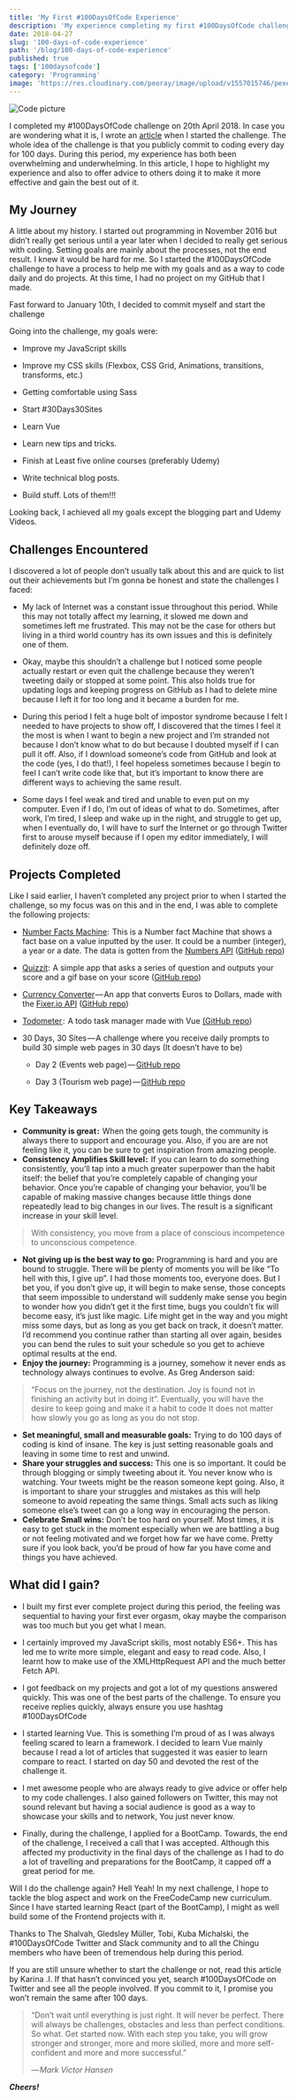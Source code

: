 ```yaml
---
title: 'My First #100DaysOfCode Experience'
description: 'My experience completing my first #100DaysOfCode challenge'
date: 2018-04-27
slug: '100-days-of-code-experience'
path: '/blog/100-days-of-code-experience'
published: true
tags: ['100daysofcode']
category: 'Programming'
image: 'https://res.cloudinary.com/peoray/image/upload/v1557015746/pexels-photo-879109_wmpe8j.jpg'
---
```


![Code picture](https://res.cloudinary.com/peoray/image/upload/v1557015746/pexels-photo-879109_wmpe8j.jpg)

I completed my #100DaysOfCode challenge on 20th April 2018. In case you are wondering what it is, I wrote an [article](/blog/100-days-of-code/) when I started the challenge. The whole idea of the challenge is that you publicly commit to coding every day for 100 days. During this period, my experience has both been overwhelming and underwhelming. In this article, I hope to highlight my experience and also to offer advice to others doing it to make it more effective and gain the best out of it.

## My Journey

A little about my history. I started out programming in November 2016 but didn’t really get serious until a year later when I decided to really get serious with coding. Setting goals are mainly about the processes, not the end result. I knew it would be hard for me. So I started the #100DaysOfCode challenge to have a process to help me with my goals and as a way to code daily and do projects. At this time, I had no project on my GitHub that I made.

Fast forward to January 10th, I decided to commit myself and start the challenge

Going into the challenge, my goals were:

- Improve my JavaScript skills

- Improve my CSS skills (Flexbox, CSS Grid, Animations, transitions, transforms, etc.)

- Getting comfortable using Sass

- Start #30Days30Sites

- Learn Vue

- Learn new tips and tricks.

- Finish at Least five online courses (preferably Udemy)

- Write technical blog posts.

- Build stuff. Lots of them!!!

Looking back, I achieved all my goals except the blogging part and Udemy Videos.

## Challenges Encountered

I discovered a lot of people don’t usually talk about this and are quick to list out their achievements but I’m gonna be honest and state the challenges I faced:

- My lack of Internet was a constant issue throughout this period. While this may not totally affect my learning, it slowed me down and sometimes left me frustrated. This may not be the case for others but living in a third world country has its own issues and this is definitely one of them.

- Okay, maybe this shouldn’t a challenge but I noticed some people actually restart or even quit the challenge because they weren’t tweeting daily or stopped at some point. This also holds true for updating logs and keeping progress on GitHub as I had to delete mine because I left it for too long and it became a burden for me.

- During this period I felt a huge bolt of impostor syndrome because I felt I needed to have projects to show off, I discovered that the times I feel it the most is when I want to begin a new project and I’m stranded not because I don’t know what to do but because I doubted myself if I can pull it off. Also, if I download someone’s code from GitHub and look at the code (yes, I do that!), I feel hopeless sometimes because I begin to feel I can’t write code like that, but it’s important to know there are different ways to achieving the same result.

- Some days I feel weak and tired and unable to even put on my computer. Even if I do, I’m out of ideas of what to do. Sometimes, after work, I’m tired, I sleep and wake up in the night, and struggle to get up, when I eventually do, I will have to surf the Internet or go through Twitter first to arouse myself because if I open my editor immediately, I will definitely doze off.

## Projects Completed

Like I said earlier, I haven’t completed any project prior to when I started the challenge, so my focus was on this and in the end, I was able to complete the following projects:

- [Number Facts Machine](https://peoray.github.io/Number-Facts-Machine/):  This is a Number fact Machine that shows a fact base on a value inputted by the user. It could be a number (integer), a year or a date. The data is gotten from the [Numbers API](http://numbersapi.com/#42) ([GitHub repo](https://github.com/peoray/Number-Facts-Machine))

- [Quizzit](https://peoray.github.io/Quizzit/):  A simple app that asks a series of question and outputs your score and a gif base on your score ([GitHub repo](https://github.com/peoray/Quizzit))

- [Currency Converter](https://peoray.github.io/Currency-Converter/) — An app that converts Euros to Dollars, made with the [Fixer.io API](https://fixer.io/) ([GitHub repo](https://github.com/peoray/Currency-Converter))

- [Todometer ](https://peoray.github.io/Todometer/):  A todo task manager made with Vue [(GitHub repo](https://github.com/peoray/Todometer))

- 30 Days, 30 Sites — A challenge where you receive daily prompts to build 30 simple web pages in 30 days (It doesn’t have to be)

  - Day 2 (Events web page) — [GitHub repo](http://github.com/peoray/wedding-bells)

  - Day 3 (Tourism web page) — [GitHub repo](https://github.com/peoray/Travelify)

## Key Takeaways

- **Community is great :**  When the going gets tough, the community is always there to support and encourage you. Also, if you are are not feeling like it, you can be sure to get inspiration from amazing people.
- **Consistency Amplifies Skill level :**  If you can learn to do something consistently, you’ll tap into a much greater superpower than the habit itself: the belief that you’re completely capable of changing your behavior. Once you’re capable of changing your behavior, you’ll be capable of making massive changes because little things done repeatedly lead to big changes in our lives. The result is a significant increase in your skill level.

> With consistency, you move from a place of conscious incompetence to unconscious competence.

- **Not giving up is the best way to go:** Programming is hard and you are bound to struggle. There will be plenty of moments you will be like “To hell with this, I give up”. I had those moments too, everyone does. But I bet you, if you don’t give up, it will begin to make sense, those concepts that seem impossible to understand will suddenly make sense you begin to wonder how you didn’t get it the first time, bugs you couldn’t fix will become easy, it’s just like magic. Life might get in the way and you might miss some days, but as long as you get back on track, it doesn’t matter. I’d recommend you continue rather than starting all over again, besides you can bend the rules to suit your schedule so you get to achieve optimal results at the end.
- **Enjoy the journey:** Programming is a journey, somehow it never ends as technology always continues to evolve. As Greg Anderson said:

> “Focus on the journey, not the destination.
> Joy is found not in finishing an activity but in doing it”. Eventually, you will have the desire to keep going and make it a habit to code It does not matter how slowly you go as long as you do not stop.

- **Set meaningful, small and measurable goals:** Trying to do 100 days of coding is kind of insane. The key is just setting reasonable goals and leaving in some time to rest and unwind.
- **Share your struggles and success:** This one is so important. It could be through blogging or simply tweeting about it. You never know who is watching. Your tweets might be the reason someone kept going. Also, it is important to share your struggles and mistakes as this will help someone to avoid repeating the same things. Small acts such as liking someone else’s tweet can go a long way in encouraging the person.
- **Celebrate Small wins:** Don’t be too hard on yourself. Most times, it is easy to get stuck in the moment especially when we are battling a bug or not feeling motivated and we forget how far we have come. Pretty sure if you look back, you’d be proud of how far you have come and things you have achieved.

## What did I gain?

- I built my first ever complete project during this period, the feeling was sequential to having your first ever orgasm, okay maybe the comparison was too much but you get what I mean.
- I certainly improved my JavaScript skills, most notably ES6+. This has led me to write more simple, elegant and easy to read code. Also, I learnt how to make use of the XMLHttpRequest API and the much better Fetch API.

- I got feedback on my projects and got a lot of my questions answered quickly. This was one of the best parts of the challenge. To ensure you receive replies quickly, always ensure you use hashtag #100DaysOfCode

- I started learning Vue. This is something I’m proud of as I was always feeling scared to learn a framework. I decided to learn Vue mainly because I read a lot of articles that suggested it was easier to learn compare to react. I started on day 50 and devoted the rest of the challenge it.

- I met awesome people who are always ready to give advice or offer help to my code challenges. I also gained followers on Twitter, this may not sound relevant but having a social audience is good as a way to showcase your skills and to network, You just never know.

- Finally, during the challenge, I applied for a BootCamp. Towards, the end of the challenge, I received a call that I was accepted. Although this affected my productivity in the final days of the challenge as I had to do a lot of travelling and preparations for the BootCamp, it capped off a great period for me.

Will I do the challenge again? Hell Yeah! In my next challenge, I hope to tackle the blog aspect and work on the FreeCodeCamp new curriculum. Since I have started learning React (part of the BootCamp), I might as well build some of the Frontend projects with it.

Thanks to The Shalvah, Gledsley Müller, Tobi, Kuba Michalski, the #100DaysOfCode Twitter and Slack community and to all the Chingu members who have been of tremendous help during this period.

If you are still unsure whether to start the challenge or not, read this article by Karina .I. If that hasn’t convinced you yet, search #100DaysOfCode on Twitter and see all the people involved. If you commit to it, I promise you won’t remain the same after 100 days.

> “Don’t wait until everything is just right. It will never be perfect. There will always be challenges, obstacles and less than perfect conditions. So what. Get started now. With each step you take, you will grow stronger and stronger, more and more skilled, more and more self-confident and more and more successful.”
>
> — *Mark Victor Hansen*

_**Cheers!**_
